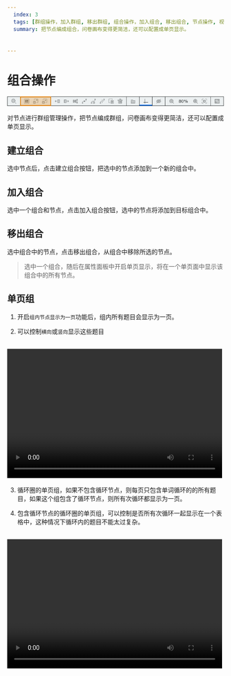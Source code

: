 ```yaml
---
  index: 3
  tags: [群组操作，加入群组, 移出群组, 组合操作，加入组合, 移出组合, 节点操作, 视图操作工具栏, 问卷编辑器操作界面]
  summary: 把节点编成组合，问卷画布变得更简洁，还可以配置成单页显示。


---
```







# 组合操作

<img src='../assets/04views/03groupOperate/groupControlToolBar.jpg'>

对节点进行群组管理操作，把节点编成群组，问卷画布变得更简洁，还可以配置成单页显示。

## 建立组合

选中节点后，点击建立组合按钮，把选中的节点添加到一个新的组合中。

## 加入组合

选中一个组合和节点，点击加入组合按钮，选中的节点将添加到目标组合中。

## 移出组合

选中组合中的节点，点击移出组合，从组合中移除所选的节点。

> 选中一个组合，随后在属性面板中开启单页显示，将在一个单页面中显示该组合中的所有节点。

## 单页组

1. 开启`组内节点显示为一页`功能后，组内所有题目会显示为一页。

2. 可以控制`横向`或`竖向`显示这些题目

<br />
<video width="500" height="300" controls >
  <source src="https://media.cform.io/editor/changelog/v3-0-0/组内单页显示.mov" type="video/mp4">
</video>

3. 循环圈的单页组，如果不包含循环节点，则每页只包含单词循环的的所有题目，如果这个组包含了循环节点，则所有次循环都显示为一页。

4. 包含循环节点的循环圈的单页组，可以控制是否所有次循环一起显示在一个表格中，这种情况下循环内的题目不能太过复杂。

<br />
<video width="500" height="300" controls >
  <source src="https://media.cform.io/editor/changelog/v3.1.0single-page-table.mov" type="video/mp4">
</video>
<br />
